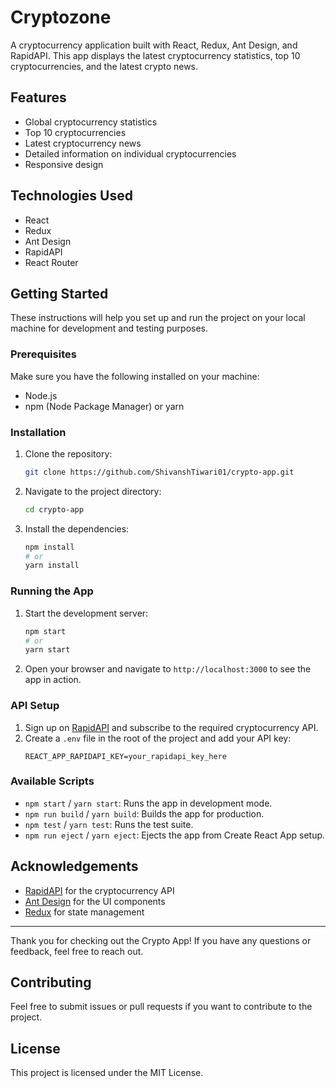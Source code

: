# Cryptozone

A cryptocurrency application built with React, Redux, Ant Design, and RapidAPI. This app displays the latest cryptocurrency statistics, top 10 cryptocurrencies, and the latest crypto news.

## Features

- Global cryptocurrency statistics
- Top 10 cryptocurrencies
- Latest cryptocurrency news
- Detailed information on individual cryptocurrencies
- Responsive design

## Technologies Used

- React
- Redux
- Ant Design
- RapidAPI
- React Router

## Getting Started

These instructions will help you set up and run the project on your local machine for development and testing purposes.

### Prerequisites

Make sure you have the following installed on your machine:

- Node.js
- npm (Node Package Manager) or yarn

### Installation

1. Clone the repository:
    ```sh
    git clone https://github.com/ShivanshTiwari01/crypto-app.git
    ```
2. Navigate to the project directory:
    ```sh
    cd crypto-app
    ```
3. Install the dependencies:
    ```sh
    npm install
    # or
    yarn install
    ```

### Running the App

1. Start the development server:
    ```sh
    npm start
    # or
    yarn start
    ```
2. Open your browser and navigate to `http://localhost:3000` to see the app in action.

### API Setup

1. Sign up on [RapidAPI](https://rapidapi.com) and subscribe to the required cryptocurrency API.
2. Create a `.env` file in the root of the project and add your API key:
    ```env
    REACT_APP_RAPIDAPI_KEY=your_rapidapi_key_here
 
    ```
### Available Scripts

- `npm start` / `yarn start`: Runs the app in development mode.
- `npm run build` / `yarn build`: Builds the app for production.
- `npm test` / `yarn test`: Runs the test suite.
- `npm run eject` / `yarn eject`: Ejects the app from Create React App setup.

## Acknowledgements

- [RapidAPI](https://rapidapi.com) for the cryptocurrency API
- [Ant Design](https://ant.design/) for the UI components
- [Redux](https://redux.js.org/) for state management

---

Thank you for checking out the Crypto App! If you have any questions or feedback, feel free to reach out.

## Contributing

Feel free to submit issues or pull requests if you want to contribute to the project.

## License

This project is licensed under the MIT License.
